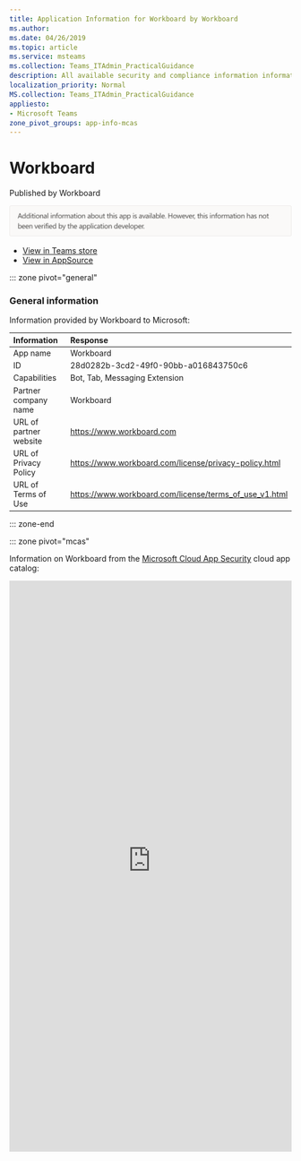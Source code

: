 ```yaml
---
title: Application Information for Workboard by Workboard
ms.author: 
ms.date: 04/26/2019
ms.topic: article
ms.service: msteams
ms.collection: Teams_ITAdmin_PracticalGuidance
description: All available security and compliance information information for Workboard, its data handling policies, its Microsoft Cloud App Security app catalog information, and security/compliance information in the CSA STAR registry.
localization_priority: Normal
MS.collection: Teams_ITAdmin_PracticalGuidance
appliesto:
- Microsoft Teams
zone_pivot_groups: app-info-mcas
---
```

# Workboard

Published by Workboard

<img alt="Non-attested image" src="./images/unattested.png" width="650"/>

* <a href="https://teams.microsoft.com/l/app/28d0282b-3cd2-49f0-90bb-a016843750c6" target="_blank">View in Teams store</a>
* <a href="https://appsource.microsoft.com/en-us/product/office/WA104381599" target="_blank">View in AppSource</a>

::: zone pivot="general"

### General information

Information provided by Workboard to Microsoft:

| **Information** | **Response** |
|:----------------|:-------------|
| App name | Workboard |
| ID | 28d0282b-3cd2-49f0-90bb-a016843750c6 |
| Capabilities | Bot, Tab, Messaging Extension |
| Partner company name | Workboard |
| URL of partner website | <https://www.workboard.com> |
| URL of Privacy Policy | <https://www.workboard.com/license/privacy-policy.html> |
| URL of Terms of Use | <https://www.workboard.com/license/terms_of_use_v1.html> |

::: zone-end


::: zone pivot="mcas"

Information on Workboard from the [Microsoft Cloud App Security](https://www.microsoft.com/en-us/enterprise-mobility-security/cloud-app-security) cloud app catalog:

<iframe height='1020' title='Microsoft Cloud App Security Information' src='https://3ca685143b5b46b4b0e5266dadf2e97c.codepen.website/#/dashboard/29004' frameborder='no'  style='width: 100%;'>

<a href="https://3ca685143b5b46b4b0e5266dadf2e97c.codepen.website/#/dashboard/29004" target="_blank">View in a new tab</a>

::: zone-end


